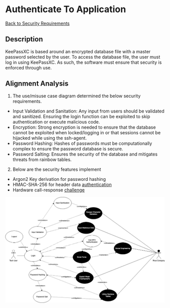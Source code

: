 # Authenticate To Application

[Back to Security Requirements](https://github.com/JCKelley-CYBR/CYBR-8420-SoftwareAssurance/blob/main/SecurityRequirements.md)

## Description
KeePassXC is based around an encrypted database file with a master password selected by the user. To access the database file, the user must log in using KeePassXC. As such, the software must ensure that security is enforced through use.

## Alignment Analysis
1. The use/misuse case diagram determined the below security requirements.
* Input Validation and Sanitation: Any input from users should be validated and sanitized. Ensuring the login function can be exploited to skip authentication or execute malicious code.
* Encryption: Strong encryption is needed to ensure that the database cannot be exploited when locked/logging in or that sessions cannot be hijacked while using the ssh-agent.
* Password Hashing: Hashes of passwords must be computationally complex to ensure the password database is secure.
* Password Salting: Ensures the security of the database and mitigates threats from rainbow tables.
2. Below are the security features implement
* Argon2 Key derivation for password hashing
* HMAC-SHA-256 for header data [authentication](https://keepassxc.org/docs/KeePassXC_UserGuide.html#_database_operations)
* Hardware call-response [challenge](https://keepassxc.org/docs/KeePassXC_UserGuide.html#_database_operations)

<img src="Authenticate_To_Application_Misuse_Case_diagramV2.jpg">
